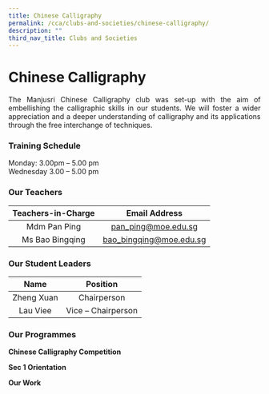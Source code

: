 ```yaml
---
title: Chinese Calligraphy
permalink: /cca/clubs-and-societies/chinese-calligraphy/
description: ""
third_nav_title: Clubs and Societies
---
```

# Chinese Calligraphy

<p style="text-align: justify;">The Manjusri Chinese Calligraphy club was set-up with the aim of embellishing the calligraphic skills in our students. We will foster a wider appreciation and a deeper understanding of calligraphy and its applications through the free interchange of techniques.</p>

### Training Schedule

Monday: 3.00pm – 5.00 pm    
Wednesday 3.00 – 5.00 pm

### Our Teachers

| Teachers-in-Charge | Email Address           |
|:-------------------:|:-------------------------:|
|    Mdm Pan Ping    |   pan_ping@moe.edu.sg   |
|   Ms Bao Bingqing  | bao_bingqing@moe.edu.sg |


### Our Student Leaders

| Name        | Position           |
|:------------:|:------------------:|
| Zheng Xuan  |    Chairperson     |
|   Lau Viee  | Vice – Chairperson |


### Our Programmes

**Chinese Calligraphy Competition**

**Sec 1 Orientation**


**Our Work**